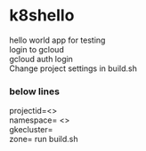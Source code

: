 # k8shello
hello world app for testing <br>
login to gcloud <br>
gcloud auth login <br>
Change project settings in build.sh <br>
### below lines
projectid=<>  <br>
namespace= <>  <br>
gkecluster=<cluster name>  <br>
zone=<zone>
run build.sh <br>
